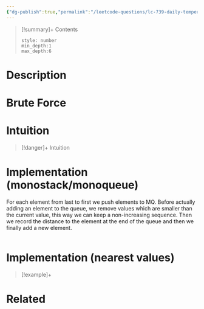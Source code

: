 ```yaml
---
{"dg-publish":true,"permalink":"/leetcode-questions/lc-739-daily-temperatures/","title":"LC 739. Daily Temperatures","tags":["lc-medium","monoqueue"]}
---
```



>[!summary]+ Contents
>```toc
>style: number
>min_depth:1
>max_depth:6
>```

# Description

# Brute Force
# Intuition

>[!danger]+ Intuition

# Implementation (monostack/monoqueue)
For each element from last to first we push elements to MQ. Before actually adding an element to the queue, we remove values which are smaller than the current value, this way we can keep a non-increasing sequence. Then we record the distance to the element at the end of the queue and then we finally add a new element.


```python

```


# Implementation (nearest values)


>[!example]+ 


# Related
